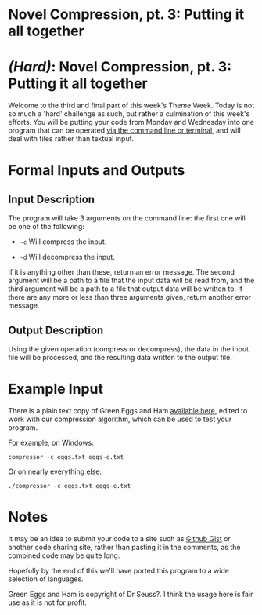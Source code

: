 # Novel Compression, pt. 3: Putting it all together
<div class="md"><h1><a href="#HardIcon"></a> <em>(Hard)</em>: Novel Compression, pt. 3: Putting it all together</h1>
<p>Welcome to the third and final part of this week's Theme Week. Today is not so much a 'hard' challenge as such, but rather a culmination of this week's efforts. You will be putting your code from Monday and Wednesday into one program that can be operated <a href="http://en.wikipedia.org/wiki/Command-line_interface#Arguments">via the command line or terminal</a>, and will deal with files rather than textual input.</p>
<h1>Formal Inputs and Outputs</h1>
<h2>Input Description</h2>
<p>The program will take 3 arguments on the command line: the first one will be one of the following:</p>
<ul>
<li><p><code>-c</code> Will compress the input.</p></li>
<li><p><code>-d</code> Will decompress the input.</p></li>
</ul>
<p>If it is anything other than these, return an error message. The second argument will be a path to a file that the input data will be read from, and the third argument will be a path to a file that output data will be written to. If there are any more or less than three arguments given, return another error message.</p>
<h2>Output Description</h2>
<p>Using the given operation (compress or decompress), the data in the input file will be processed, and the resulting data written to the output file.</p>
<h1>Example Input</h1>
<p>There is a plain text copy of Green Eggs and Ham <a href="http://pastie.org/pastes/9180059/text?key=wmyubynyw72ten8m3gzpfw">available here</a>, edited to work with our compression algorithm, which can be used to test your program.</p>
<p>For example, on Windows:</p>
<pre><code>compressor -c eggs.txt eggs-c.txt
</code></pre>
<p>Or on nearly everything else:</p>
<pre><code>./compressor -c eggs.txt eggs-c.txt
</code></pre>
<h1>Notes</h1>
<p>It may be an idea to submit your code to a site such as <a href="https://gist.github.com/">Github Gist</a> or another code sharing site, rather than pasting it in the comments, as the combined code may be quite long.</p>
<p>Hopefully by the end of this we'll have ported this program to a wide selection of languages.</p>
<p>Green Eggs and Ham is copyright of Dr Seuss?. I think the usage here is fair use as it is not for profit.</p>
</div>
